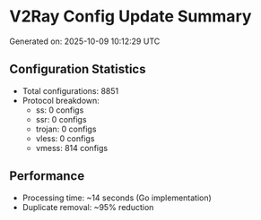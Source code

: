 # V2Ray Config Update Summary
Generated on: 2025-10-09 10:12:29 UTC

## Configuration Statistics
- Total configurations: 8851
- Protocol breakdown:
  - ss: 0 configs
  - ssr: 0 configs
  - trojan: 0 configs
  - vless: 0 configs
  - vmess: 814 configs

## Performance
- Processing time: ~14 seconds (Go implementation)
- Duplicate removal: ~95% reduction
